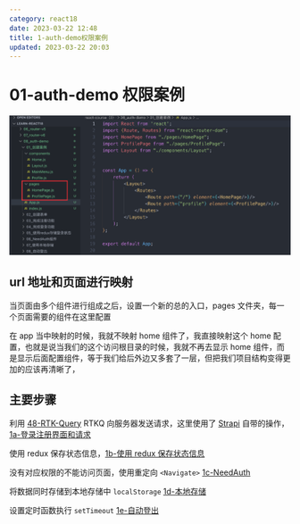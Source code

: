```yaml
---
category: react18
date: 2023-03-22 12:48
title: 1-auth-demo权限案例
updated: 2023-03-22 20:03
---
```


# 01-auth-demo 权限案例

![](./_images/image-2023-03-22_12-59-41-202-1-auth-demo权限案例.png)

## url 地址和页面进行映射

当页面由多个组件进行组成之后，设置一个新的总的入口，pages 文件夹，每一个页面需要的组件在这里配置

在 app 当中映射的时候，我就不映射 home 组件了，我直接映射这个 home 配置，也就是说当我们的这个访问根目录的时候，我就不再去显示 home 组件，而是显示后面配置组件，等于我们给后外边又多套了一层，但把我们项目结构变得更加的应该再清晰了，

## 主要步骤

利用 [48-RTK-Query](../React18/48-RTK-Query.md) RTKQ 向服务器发送请求，这里使用了 [Strapi](../React18/43a-Strapi-无头内容管理系统.md) 自带的操作，[1a-登录注册界面和请求](1a-登录注册界面和请求.md)

使用 redux 保存状态信息，[1b-使用 redux 保存状态信息](1b-使用redux保存状态信息.md)

没有对应权限的不能访问页面，使用重定向 `<Navigate>`  [1c-NeedAuth](1c-NeedAuth.md)

将数据同时存储到本地存储中 `localStorage` [1d-本地存储](1d-本地存储.md)

设置定时函数执行 `setTimeout` [1e-自动登出](1e-自动登出.md)